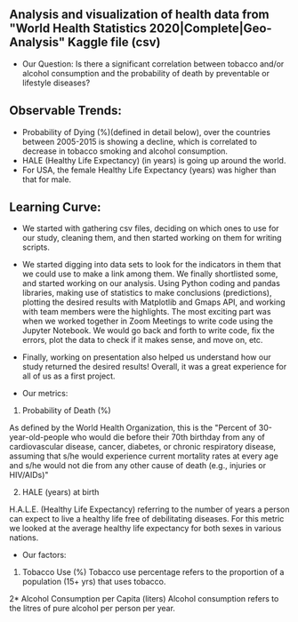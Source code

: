 ## Analysis and visualization of health data from "World Health Statistics 2020|Complete|Geo-Analysis" Kaggle file (csv)

* Our Question: Is there a significant correlation between tobacco and/or alcohol consumption and the probability of death by preventable or lifestyle diseases?

## Observable Trends:
* Probability of Dying (%)(defined in detail below), over the countries between 2005-2015 is showing a decline, which is correlated to decrease in tobacco smoking and alcohol consumption.
* HALE (Healthy Life Expectancy) (in years) is going up around the world.
* For USA, the female Healthy Life Expectancy (years) was higher than that for male.

## Learning Curve:
* We started with gathering csv files, deciding on which ones to use for our study, cleaning them, and then started working on them for writing scripts. 

* We started digging into data sets to look for the indicators in them that we could use to make a link among them. We finally shortlisted some, and started working on our analysis. Using Python coding and pandas libraries, making use of statistics to make conclusions (predictions), plotting the desired results with Matplotlib and Gmaps API, and working with team members were the highlights. The most exciting part was when we worked together in Zoom Meetings to write code using the Jupyter Notebook. We would go back and forth to write code, fix the errors, plot the data to check if it makes sense, and move on, etc.

* Finally, working on presentation also helped us understand how our study returned the desired results! Overall, it was a great experience for all of us as a first project.

* Our metrics:

1. Probability of Death (%)

As defined by the World Health Organization, this is the "Percent of 30-year-old-people who would die before their 70th birthday from any of cardiovascular disease, cancer, diabetes, or chronic respiratory disease, assuming that s/he would experience current mortality rates at every age and s/he would not die from any other cause of death (e.g., injuries or HIV/AIDs)"

2. HALE (years) at birth

H.A.L.E. (Healthy Life Expectancy) referring to the number of years a person can expect to live a healthy life free of debilitating diseases. For this metric we looked at the average healthy life expectancy for both sexes in various nations.

* Our factors:

1. Tobacco Use (%)
Tobacco use percentage refers to the proportion of a population (15+ yrs) that uses tobacco.

2* Alcohol Consumption per Capita (liters)
Alcohol consumption refers to the litres of pure alcohol per person per year.
